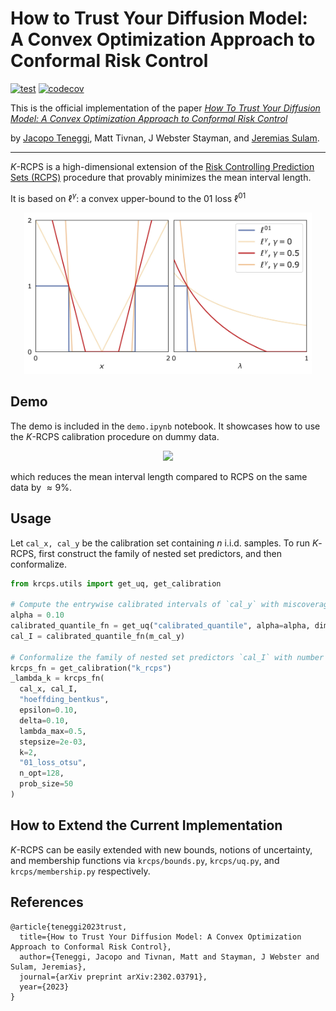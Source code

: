 # How to Trust Your Diffusion Model:<br /> A Convex Optimization Approach to Conformal Risk Control

[![test](https://github.com/Sulam-Group/k-rcps/actions/workflows/test.yml/badge.svg)](https://dl.circleci.com/status-badge/redirect/gh/Sulam-Group/k-rcps/tree/main)
[![codecov](https://codecov.io/gh/Sulam-Group/k-rcps/branch/main/graph/badge.svg?token=PBTV5HYXKR)](https://codecov.io/gh/Sulam-Group/k-rcps)

This is the official implementation of the paper [*How To Trust Your Diffusion Model: A Convex Optimization Approach to Conformal Risk Control*](https://arxiv.org/abs/2302.03791)

by [Jacopo Teneggi](https://jacopoteneggi.github.io), Matt Tivnan, J Webster Stayman, and [Jeremias Sulam](https://sites.google.com/view/jsulam).

---

$K$-RCPS is a high-dimensional extension of the [Risk Controlling Prediction Sets (RCPS)](https://github.com/aangelopoulos/rcps) procedure that provably minimizes the mean interval length.

It is based on $\ell^{\gamma}$: a convex upper-bound to the $01$ loss $\ell^{01}$

<p align="center">
  <img width="460" src="assets/loss.jpg">
</p>

## Demo

The demo is included in the `demo.ipynb` notebook. It showcases how to use the $K$-RCPS calibration procedure on dummy data.

<p align="center">
  <img src="assets/results.gif">
</p>

which reduces the mean interval length compared to RCPS on the same data by $\approx 9$%.

## Usage

Let `cal_x, cal_y` be the calibration set containing $n$ i.i.d. samples. To run $K$-RCPS, first construct the family of nested set predictors, and then conformalize.

```python
from krcps.utils import get_uq, get_calibration

# Compute the entrywise calibrated intervals of `cal_y` with miscoverage level `alpha = 0.10`.
alpha = 0.10
calibrated_quantile_fn = get_uq("calibrated_quantile", alpha=alpha, dim=1)
cal_I = calibrated_quantile_fn(m_cal_y)

# Conformalize the family of nested set predictors `cal_I` with number of dimensions `k = 2`
krcps_fn = get_calibration("k_rcps")
_lambda_k = krcps_fn(
  cal_x, cal_I, 
  "hoeffding_bentkus", 
  epsilon=0.10, 
  delta=0.10, 
  lambda_max=0.5, 
  stepsize=2e-03, 
  k=2, 
  "01_loss_otsu", 
  n_opt=128, 
  prob_size=50
)
```

## How to Extend the Current Implementation

$K$-RCPS can be easily extended with new bounds, notions of uncertainty, and membership functions via `krcps/bounds.py`, `krcps/uq.py`, and `krcps/membership.py` respectively.

## References
```
@article{teneggi2023trust,
  title={How to Trust Your Diffusion Model: A Convex Optimization Approach to Conformal Risk Control},
  author={Teneggi, Jacopo and Tivnan, Matt and Stayman, J Webster and Sulam, Jeremias},
  journal={arXiv preprint arXiv:2302.03791},
  year={2023}
}
```